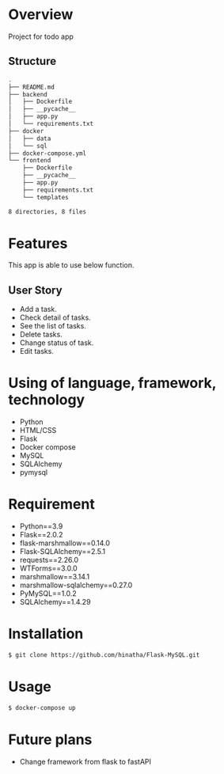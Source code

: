 # Overview
Project for todo app

## Structure

```bash
.
├── README.md
├── backend
│   ├── Dockerfile
│   ├── __pycache__
│   ├── app.py
│   └── requirements.txt
├── docker
│   ├── data
│   └── sql
├── docker-compose.yml
└── frontend
    ├── Dockerfile
    ├── __pycache__
    ├── app.py
    ├── requirements.txt
    └── templates

8 directories, 8 files
```

# Features
This app is able to use below function.

## User Story
- Add a task.
- Check detail of tasks.
- See the list of tasks.
- Delete tasks.
- Change status of task.
- Edit tasks.

# Using of language, framework, technology
- Python
- HTML/CSS
- Flask
- Docker compose
- MySQL
- SQLAlchemy
- pymysql
  
# Requirement
- Python==3.9
- Flask==2.0.2
- flask-marshmallow==0.14.0
- Flask-SQLAlchemy==2.5.1
- requests==2.26.0
- WTForms==3.0.0
- marshmallow==3.14.1
- marshmallow-sqlalchemy==0.27.0
- PyMySQL==1.0.2
- SQLAlchemy==1.4.29
 
# Installation
 
```bash
$ git clone https://github.com/hinatha/Flask-MySQL.git
```
 
# Usage
 
```bash
$ docker-compose up
```
 
# Future plans
- Change framework from flask to fastAPI
